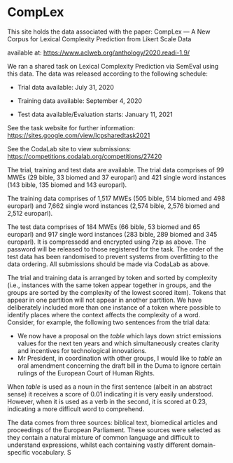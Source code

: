 #  CompLex

This site holds the data associated with the paper: CompLex — A New Corpus for Lexical Complexity Prediction from Likert Scale Data

available at: https://www.aclweb.org/anthology/2020.readi-1.9/

We ran a shared task on Lexical Complexity Prediction via SemEval using this data. The data was released according to the following schedule:

 - Trial data available: July 31, 2020

 - Training data available: September 4, 2020

 - Test data available/Evaluation starts: January 11, 2021

See the task website for further information: https://sites.google.com/view/lcpsharedtask2021

See the CodaLab site to view submissions: https://competitions.codalab.org/competitions/27420

The trial, training and test data are available. The trial data comprises of 99 MWEs (29 bible, 33 biomed and 37 europarl) and 421 single word instances (143 bible, 135 biomed and 143 europarl). 

The training data comprises of 1,517 MWEs (505 bible, 514 biomed and 498 europarl) and 7,662 single word instances (2,574 bible, 2,576 biomed and 2,512 europarl).

The test data comprises of 184 MWEs (66 bible, 53 biomed and 65 europarl) and 917 single word instances (283 bible, 289 biomed and 345 europarl). It is compressedd and encrypted using 7zip as above. The password will be released to those registered for the task. The order of the test data has been randomised to prevent systems from overfitting to the data ordering. All submissions should be made via CodaLab as above. 

The trial and training data is arranged by token and sorted by complexity (i.e., instances with the same token appear together in groups, and the groups are sorted by the complexity of the lowest scored item). Tokens that appear in one partition will not appear in another partition. We have deliberately included more than one instance of a token where possible to identify places where the context affects the complexity of a word.  Consider, for example, the following two sentences from the trial data:

 - We now have a proposal on the *table* which lays down strict emissions values for the next ten years and which simultaneously creates clarity and incentives for technological innovations.	
 - Mr President, in coordination with other groups, I would like to *table* an oral amendment concerning the draft bill in the Duma to ignore certain rulings of the European Court of Human Rights.	

When *table* is used as a noun  in the first sentence (albeit in an abstract sense) it receives a score of 0.01 indicating it is very easily understood. However, when it is used as a verb in the second, it is scored at 0.23, indicating a more difficult word to comprehend.

The data comes from three sources: biblical text, biomedical articles and proceedings of the European Parliament. These sources were selected as they contain a natural mixture of common language and difficult to understand expressions, whilst each containing vastly different domain-specific vocabulary. S

